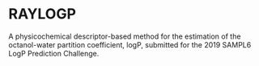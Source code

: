 # RAYLOGP
A physicochemical descriptor-based method for the estimation of the octanol-water partition coefficient, logP, submitted for the 2019 SAMPL6 LogP Prediction Challenge.

